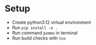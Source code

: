 # Setup
* Create python3.12 virtual environment
* Run `pip install -e .`
* Run command `pommo` in terminal
* Run build checks with `tox`
